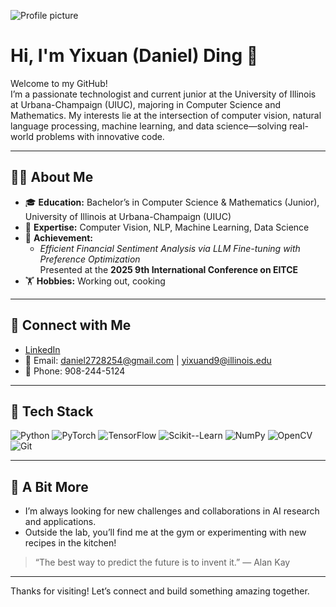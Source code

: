 ![Profile picture](image1)

# Hi, I'm Yixuan (Daniel) Ding 👋

Welcome to my GitHub!  
I’m a passionate technologist and current junior at the University of Illinois at Urbana-Champaign (UIUC), majoring in Computer Science and Mathematics. My interests lie at the intersection of computer vision, natural language processing, machine learning, and data science—solving real-world problems with innovative code.

---

## 👨‍💻 About Me

- 🎓 **Education:** Bachelor’s in Computer Science & Mathematics (Junior), University of Illinois at Urbana-Champaign (UIUC)
- 🧠 **Expertise:** Computer Vision, NLP, Machine Learning, Data Science
- 🏅 **Achievement:**  
  - *Efficient Financial Sentiment Analysis via LLM Fine-tuning with Preference Optimization*  
    Presented at the **2025 9th International Conference on EITCE**
- 🏋️ **Hobbies:** Working out, cooking

---

## 🔗 Connect with Me

- [LinkedIn](https://www.linkedin.com/in/yixuan-ding-280318334)
- 📧 Email: daniel2728254@gmail.com | yixuand9@illinois.edu
- 📱 Phone: 908-244-5124

---

## 🚀 Tech Stack

![Python](https://img.shields.io/badge/Python-3776AB?style=for-the-badge&logo=python&logoColor=white)
![PyTorch](https://img.shields.io/badge/PyTorch-EE4C2C?style=for-the-badge&logo=pytorch&logoColor=white)
![TensorFlow](https://img.shields.io/badge/TensorFlow-FF6F00?style=for-the-badge&logo=tensorflow&logoColor=white)
![Scikit--Learn](https://img.shields.io/badge/Scikit--Learn-F7931E?style=for-the-badge&logo=scikitlearn&logoColor=white)
![NumPy](https://img.shields.io/badge/NumPy-013243?style=for-the-badge&logo=numpy&logoColor=white)
![OpenCV](https://img.shields.io/badge/OpenCV-5C3EE8?style=for-the-badge&logo=opencv&logoColor=white)
![Git](https://img.shields.io/badge/Git-F05032?style=for-the-badge&logo=git&logoColor=white)

---

## 🌱 A Bit More

- I’m always looking for new challenges and collaborations in AI research and applications.
- Outside the lab, you’ll find me at the gym or experimenting with new recipes in the kitchen!

> “The best way to predict the future is to invent it.” — Alan Kay

---

Thanks for visiting! Let’s connect and build something amazing together.
